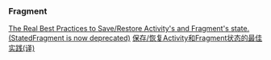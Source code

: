 ### Fragment
[The Real Best Practices to Save/Restore Activity's and Fragment's state. (StatedFragment is now deprecated)](https://inthecheesefactory.com/blog/fragment-state-saving-best-practices/en)
[保存/恢复Activity和Fragment状态的最佳实践(译)](https://zhuanlan.zhihu.com/p/22141193)